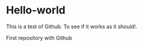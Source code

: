 Hello-world
===========

This is a test of Github. To see if it works as it should!. 

First repository with Github


